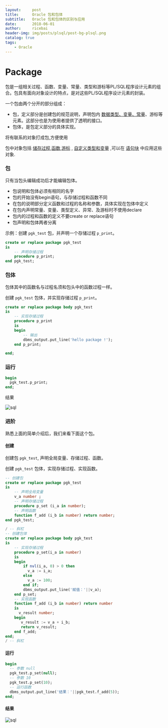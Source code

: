 ```yaml
---
layout:     post
title:      Oracle 包和包体
subtitle:   Oracle 包和包体的区别与应用
date:       2018-06-01
author:     ricebai
header-img: img/posts/plsql/post-bg-plsql.png
catalog: true
tags:
    - Oracle
---
```


# Package

包是一组相关过程、函数、变量、常量、类型和游标等PL/SQL程序设计元素的组合。包具有面向对象设计的特点，是对这些PL/SQL程序设计元素的封装。

一个包由两个分开的部分组成：  

- 包，定义部分是创建包的规范说明，声明包内 [数据类型、变量、常量](https://ricebai.github.io/2018/05/21/oracle-declare/#declare)、游标等元素。这部分也是为使用者提供了透明的接口。
- 包体，是包定义部分的具体实现。

将有联系的对象打成包,方便使用

包中对象包括 [储存过程,函数,游标](https://ricebai.github.io/2018/05/31/oracle-sp/) , [自定义类型和变量](https://ricebai.github.io/2018/05/21/oracle-declare/) ,可以在 [语句块](https://ricebai.github.io/2018/05/18/oracle-block/) 中应用这些对象.


### 包

只有当包头编辑成功后才能编辑包体。

- 包说明和包体必须有相同的名字
- 包的开始没有begin语句，与存储过程和函数不同
- 在包的说明部分定义函数和过程的名称和参数，具体实现在包体中定义
- 在包内声明常量、变量、类型定义、异常、及游标时不使用declare
- 包内的过程和函数的定义不要create or replace语句
- 包声明和包体两者分离

示例：创建 `pgk_test` 包，并声明一个存储过程 `p_print`。

``` SQL
create or replace package pgk_test
is
    -- 声明存储过程
    procedure p_print;
end pgk_test;
```

### 包体

包体其中的函数名与过程名须和包头中的函数过程一样。

创建 `pgk_test` 包体，并实现存储过程 `p_print`。

``` SQL
create or replace package body pgk_test
is
    -- 实现存储过程
    procedure p_print
    is
    begin
        -- 输出
        dbms_output.put_line('hello package !');
    end p_print;

end;
```

### 运行

``` SQL
begin
  pgk_test.p_print;
end;
```

结果

![sql](https://ricebai.github.io/img/posts/oracle-package/1.jpg)

### 进阶

熟悉上面的简单介绍后，我们来看下面这个包。

#### 创建

创建包 `pgk_test`, 声明全局变量、存储过程、函数。

创建 `pgk_test` 包体，实现存储过程、实现函数。

``` SQL
-- 创建包
create or replace package pgk_test
is
    -- 声明全局变量
    v_a number ;
    -- 声明存储过程
    procedure p_set (i_a in number);
    -- 声明函数
    function f_add (i_b in number) return number;
end pgk_test;

/ -- 斜杠
-- 创建包体
create or replace package body pgk_test
is
    -- 实现存储过程
    procedure p_set(i_a in number)
    is
    begin
        if nvl(i_a, 0) > 0 then
          v_a := i_a;
        else
          v_a := 100;
        end if;
        dbms_output.put_line('赋值：'||v_a);
    end p_set;
    -- 实现函数
    function f_add (i_b in number) return number
    is
      v_result number;
    begin
       v_result := v_a + i_b;
       return v_result;
    end f_add;
end;
/ -- 斜杠
```

#### 运行

``` SQL
begin
  -- 参数 null
  pgk_test.p_set(null);
  -- 参数 10
  pgk_test.p_set(10);
  -- 运行函数
  dbms_output.put_line('结果：'||pgk_test.f_add(5));
end;
```

#### 结果

![sql](https://ricebai.github.io/img/posts/oracle-package/2.jpg)
